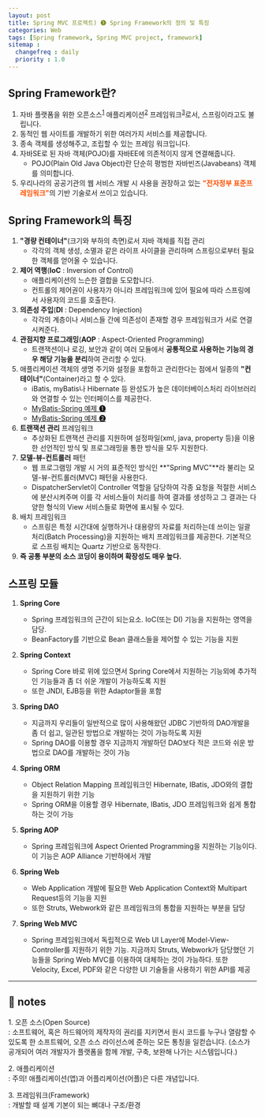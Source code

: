 ```yaml
---
layout: post
title: Spring MVC 프로젝트) ➊ Spring Framework의 정의 및 특징
categories: Web
tags: [Spring framework, Spring MVC project, framework]
sitemap :
  changefreq : daily
  priority : 1.0
---
```


## Spring Framework란?

1. 자바 플랫폼을 위한 오픈소스<sup>[1](#footnote_1)</sup> 애플리케이션<sup>[2](#footnote_2)</sup> 프레임워크<sup>[3](#footnote_3)</sup>로서, 스프링이라고도 불립니다. 
2. 동적인 웹 사이트를 개발하기 위한 여러가지 서비스를 제공합니다.
3. 종속 객체를 생성해주고,  조립할 수 있는 프레임 워크입니다.
4. 자바SE로 된 자바 객체(POJO)를 자바EE에 의존적이지 않게 연결해줍니다.
   - POJO(Plain Old Java Object)란 단순히 평범한 자바빈즈(Javabeans) 객체를 의미합니다.
5. 우리나라의 공공기관의 웹 서비스 개발 시 사용을 권장하고 있는 <span style="color:#ff5100">**"전자정부 표준프레임워크"**</span>의 기반 기술로서 쓰이고 있습니다.







## Spring Framework의 특징

1. **"경량 컨테이너"**(크기와 부하의 측면)로서 자바 객체를 직접 관리
   - 각각의 객체 생성, 소멸과 같은 라이프 사이클을 관리하며 스프링으로부터 필요한 객체를 얻어올 수 있습니다.
2. **제어 역행**(**IoC** : Inversion of Control)
   - 애플리케이션의 느슨한 결합을 도모합니다.
   - 컨트롤의 제어권이 사용자가 아니라 프레임워크에 있어 필요에 따라 스프링에서 사용자의 코드를 호출한다.
3. **의존성 주입**(**DI** : Dependency Injection)
   - 각각의 계층이나 서비스들 간에 의존성이 존재할 경우 프레임워크가 서로 연결시켜준다.
4. **관점지향 프로그래밍**(**AOP** : Aspect-Oriented Programming)
   - 트랜잭션이나 로깅, 보안과 같이 여러 모듈에서 **공통적으로 사용하는 기능의 경우 해당 기능을 분리**하여 관리할 수 있다.
5. 애플리케이션 객체의 생명 주기와 설정을 포함하고 관리한다는 점에서 일종의 **"컨테이너"**(Container)라고 할 수 있다.
   - iBatis, myBatis나 Hibernate 등 완성도가 높은 데이터베이스처리 라이브러리와 연결할 수 있는 인터페이스를 제공한다.
   - [MyBatis-Spring 예제 ➊](https://suyeon-b.github.io/db/2021/08/23/Spring-Mybatis-%EC%97%B0%EB%8F%99-%EC%98%88%EC%A0%9C.html)
   - [MyBatis-Spring 예제 ➋](https://suyeon-b.github.io/db/2021/08/23/Spring-Mybatis-%EC%97%B0%EB%8F%99-%EC%98%88%EC%A0%9C-2.html)
6. **트랜잭션 관리** 프레임워크
   - 추상화된 트랜잭션 관리를 지원하며 설정파일(xml, java, property 등)을 이용한 선언적인 방식 및 프로그래밍을 통한 방식을 모두 지원한다.
7. **모델-뷰-컨트롤러** 패턴
   - 웹 프로그램밍 개발 시 거의 표준적인 방식인 **"Spring MVC"**라 불리는 모델-뷰-컨트롤러(MVC) 패턴을 사용한다. 
   - DispatcherServlet이 Controller 역할을 담당하여 각종 요청을 적절한 서비스에 분산시켜주며 이를 각 서비스들이 처리를 하여 결과를 생성하고 그 결과는 다양한 형식의 View 서비스들로 화면에 표시될 수 있다.
8. 배치 프레임워크
   - 스프링은 특정 시간대에 실행하거나 대용량의 자료를 처리하는데 쓰이는 일괄 처리(Batch Processing)을 지원하는 배치 프레임워크를 제공한다. 기본적으로 스프링 배치는 Quartz 기반으로 동작한다.
9. **즉 공통 부분의 소스 코딩이 용이하며 확장성도 매우 높다.**







## 스프링 모듈

1. **Spring Core**

   - Spring 프레임워크의 근간이 되는요소. IoC(또는 DI) 기능을 지원하는 영역을 담당.
   - BeanFactory를 기반으로 Bean 클래스들을 제어할 수 있는 기능을 지원

2. **Spring Context**

   - Spring Core 바로 위에 있으면서 Spring Core에서 지원하는 기능외에 추가적인 기능들과 좀 더 쉬운 개발이 가능하도록 지원
   - 또한 JNDI, EJB등을 위한 Adaptor들을 포함

3. **Spring DAO**

   - 지금까지 우리들이 일반적으로 많이 사용해왔던 JDBC 기반하의 DAO개발을 좀 더 쉽고, 일관된 방법으로 개발하는 것이 가능하도록 지원
   - Spring DAO를 이용할 경우 지금까지 개발하던 DAO보다 적은 코드와 쉬운 방법으로 DAO를 개발하는 것이 가능

4. **Spring ORM**

   - Object Relation Mapping 프레임워크인 Hibernate, IBatis, JDO와의 결합을 지원하기 위한 기능 
   - Spring ORM을 이용할 경우 Hibernate, IBatis, JDO 프레임워크와 쉽게 통합하는 것이 가능

5. **Spring AOP**

   - Spring 프레임워크에 Aspect Oriented Programming을 지원하는 기능이다. 이 기능은 AOP Alliance 기반하에서 개발

6. **Spring Web**

   - Web Application 개발에 필요한 Web Application Context와 Multipart Request등의 기능을 지원
   - 또한 Struts, Webwork와 같은 프레임워크의 통합을 지원하는 부분을 담당

7. **Spring Web MVC**

   - Spring 프레임워크에서 독립적으로 Web UI Layer에 Model-View-Controller를 지원하기 위한 기능. 지금까지 Struts, Webwork가 담당했던 기능들을 Spring Web MVC를 이용하여 대체하는 것이 가능하다. 또한 Velocity, Excel, PDF와 같은 다양한 UI 기술들을 사용하기 위한 API를 제공

     

   

---

## 📍 notes

<a name="footnote_1">1.</a> 오픈 소스(Open Source)<br>: 소프트웨어, 혹은 하드웨어의 제작자의 권리를 지키면서 원시 코드를 누구나 열람할 수 있도록 한 소프트웨어, 오픈 소스 라이선스에 준하는 모든 통칭을 일컫습니다. (소스가 공개되어 여러 개발자가 플랫폼을 함께 개발, 구축, 보완해 나가는 시스템입니다.)

<a name="footnote_2">2.</a> 애플리케이션<br>: 주의! 애플리케이션(앱)과 어플리케이션(어플)은 다른 개념입니다.

<a name="footnote_3">3.</a> 프레임워크(Framework)<br>: 개발할 때 설계 기본이 되는 뼈대나 구조/환경

